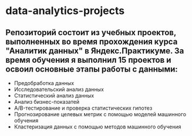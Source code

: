 # data-analytics-projects
## Репозиторий состоит из учебных проектов, выполненных во время прохождения курса "Аналитик данных" в Яндекс.Практикуме. За время обучения я выполнил 15 проектов и освоил основные этапы работы с данными:

* Предобработка данных
* Исследовательский анализ данных
* Статистический анализ данных
* Анализ бизнес-показатей
* A/B-тестирование и проверка статистических гипотез
* Прогнозирование целевых метрик с помощью моделей машинного обучения
* Кластеризация данных с помощью методов машинного обучения
